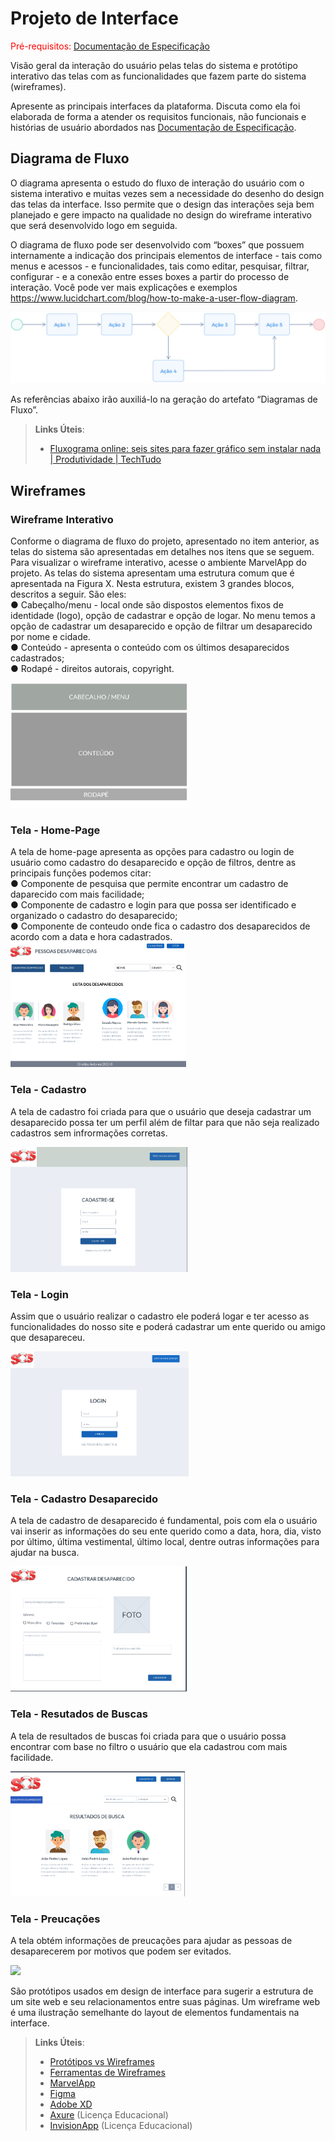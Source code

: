
# Projeto de Interface

<span style="color:red">Pré-requisitos: <a href="2-Especificação do Projeto.md"> Documentação de Especificação</a></span>

Visão geral da interação do usuário pelas telas do sistema e protótipo interativo das telas com as funcionalidades que fazem parte do sistema (wireframes).

 Apresente as principais interfaces da plataforma. Discuta como ela foi elaborada de forma a atender os requisitos funcionais, não funcionais e histórias de usuário abordados nas <a href="2-Especificação do Projeto.md"> Documentação de Especificação</a>.

## Diagrama de Fluxo

O diagrama apresenta o estudo do fluxo de interação do usuário com o sistema interativo e  muitas vezes sem a necessidade do desenho do design das telas da interface. Isso permite que o design das interações seja bem planejado e gere impacto na qualidade no design do wireframe interativo que será desenvolvido logo em seguida.

O diagrama de fluxo pode ser desenvolvido com “boxes” que possuem internamente a indicação dos principais elementos de interface - tais como menus e acessos - e funcionalidades, tais como editar, pesquisar, filtrar, configurar - e a conexão entre esses boxes a partir do processo de interação. Você pode ver mais explicações e exemplos https://www.lucidchart.com/blog/how-to-make-a-user-flow-diagram.

![Exemplo de Diagrama de Fluxo](img/diagramafluxo2.jpg)

As referências abaixo irão auxiliá-lo na geração do artefato “Diagramas de Fluxo”.

> **Links Úteis**:
> - [Fluxograma online: seis sites para fazer gráfico sem instalar nada | Produtividade | TechTudo](https://www.techtudo.com.br/listas/2019/03/fluxograma-online-seis-sites-para-fazer-grafico-sem-instalar-nada.ghtml)

## Wireframes

### Wireframe Interativo
Conforme o diagrama de fluxo do projeto, apresentado no item anterior, as telas do sistema são apresentadas em detalhes nos itens que se seguem. Para visualizar o wireframe
interativo, acesse o ambiente MarvelApp do projeto.
As telas do sistema apresentam uma estrutura comum que é apresentada na Figura X.
Nesta estrutura, existem 3 grandes blocos, descritos a seguir. São eles:<br>
● Cabeçalho/menu - local onde são dispostos elementos fixos de identidade (logo), opção de cadastrar e opção de logar. No menu temos a opção de cadastrar um desaparecido e opção de filtrar um desaparecido por nome e cidade.<br>
● Conteúdo - apresenta o conteúdo com os últimos desaparecidos cadastrados;<br>
● Rodapé - direitos autorais, copyright.

<img src = "img/esboco.png" height = "200">

### Tela - Home-Page
A tela de home-page apresenta as opções para cadastro ou login de usuário como cadastro do desaparecido e opção de filtros, dentre as principais funções podemos citar:<br>
● Componente de pesquisa que permite encontrar um cadastro de daparecido com mais facilidade;<br>
● Componente de cadastro e login para que possa ser identificado e organizado o cadastro do desaparecido;<br>
● Componente de conteudo onde fica o cadastro dos desaparecidos de acordo com a data e hora cadastrados.
<img src = "img/home-page.png" height = "200">

### Tela - Cadastro
A tela de cadastro foi criada para que o usuário que deseja cadastrar um desaparecido possa ter um perfil além de filtar para que não seja realizado cadastros sem infrormações corretas.

<img src = "img/cadastro.png" height = "200">

### Tela -  Login
Assim que o usuário realizar o cadastro ele poderá logar e ter acesso as funcionalidades do nosso site e poderá cadastrar um ente querido ou amigo que desapareceu.

<img src = "img/login.png" height = "200">

### Tela - Cadastro Desaparecido
A tela de cadastro de desaparecido é fundamental, pois com ela o usuário vai inserir as informações do seu ente querido como a data, hora, dia, visto por último, última vestimental, último local, dentre outras informações para ajudar na busca.

<img src = "img/cadastrar-desaparecido.png" height = "200">

### Tela - Resutados de Buscas
A tela de resultados de buscas foi criada para que o usuário possa encontrar com base no filtro o usuário que ela cadastrou com mais facilidade.

<img src = "img/resultados-de-busca.png" height = "200">

### Tela - Preucações
A tela obtém informações de preucações para ajudar as pessoas de desaparecerem por motivos que podem ser evitados.

<img src = "img/precauçoes.png" height = "200">

São protótipos usados em design de interface para sugerir a estrutura de um site web e seu relacionamentos entre suas páginas. Um wireframe web é uma ilustração semelhante do layout de elementos fundamentais na interface.
 
> **Links Úteis**:
> - [Protótipos vs Wireframes](https://www.nngroup.com/videos/prototypes-vs-wireframes-ux-projects/)
> - [Ferramentas de Wireframes](https://rockcontent.com/blog/wireframes/)
> - [MarvelApp](https://marvelapp.com/developers/documentation/tutorials/)
> - [Figma](https://www.figma.com/)
> - [Adobe XD](https://www.adobe.com/br/products/xd.html#scroll)
> - [Axure](https://www.axure.com/edu) (Licença Educacional)
> - [InvisionApp](https://www.invisionapp.com/) (Licença Educacional)

